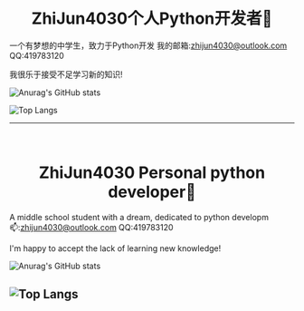 # <h1 align="center">ZhiJun4030个人Python开发者🤔</h1>
一个有梦想的中学生，致力于Python开发
我的邮箱:zhijun4030@outlook.com
QQ:419783120

我很乐于接受不足学习新的知识!

![Anurag's GitHub stats](https://github-readme-stats.vercel.app/api?username=ZhiJun4030-Code-Man&show_icons=true&theme=github_dark&card_width=450&card_height=200)  
  
![Top Langs](https://github-readme-stats.vercel.app/api/top-langs/?username=ZhiJun4030-Code-Man&layout=compact&theme=github_dark)  

---
<br/>

<h1 align="center">ZhiJun4030 Personal python developer🤔</h1>

A middle school student with a dream, dedicated to python developm
📫:zhijun4030@outlook.com
QQ:419783120

I'm happy to accept the lack of learning new knowledge!

![Anurag's GitHub stats](https://github-readme-stats.vercel.app/api?username=ZhiJun4030-Code-Man&show_icons=true&theme=github_dark&card_width=450&card_height=200)  
  
![Top Langs](https://github-readme-stats.vercel.app/api/top-langs/?username=ZhiJun4030-Code-Man&layout=compact&theme=github_dark)  
---
